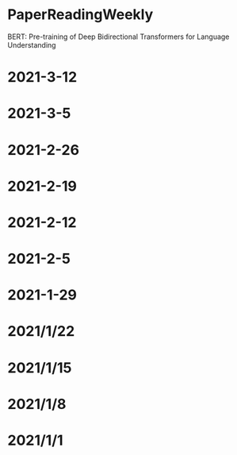 # PaperReadingWeekly




BERT: Pre-training of Deep Bidirectional Transformers for Language Understanding
# 2021-3-12
# 2021-3-5
# 2021-2-26
# 2021-2-19
# 2021-2-12
# 2021-2-5
# 2021-1-29
# 2021/1/22
# 2021/1/15
# 2021/1/8
# 2021/1/1
